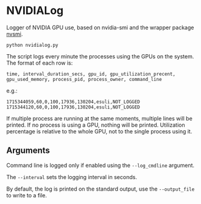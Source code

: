 # NVIDIALog

Logger of NVIDIA GPU use, based on nvidia-smi and the wrapper package [nvsmi](https://pypi.org/project/nvsmi/).

```commandline
python nvidialog.py
```

The script logs every minute the processes using the GPUs on the system.
The format of each row is:

```text
time, interval_duration_secs, gpu_id, gpu_utilization_precent, gpu_used_memory, process_pid, process_owner, command_line
```
e.g.:
```text
1715344059,60,0,100,17936,130204,esuli,NOT_LOGGED
1715344120,60,0,100,17936,130204,esuli,NOT_LOGGED
```

If multiple process are running at the same moments, multiple lines will be printed.
If no process is using a GPU, nothing will be printed.
Utilization percentage is relative to the whole GPU, not to the single process using it.

## Arguments

Command line is logged only if enabled using the `--log_cmdline` argument.

The `--interval` sets the logging interval in seconds.

By default, the log is printed on the standard output, use the `--output_file` to write to a file.
